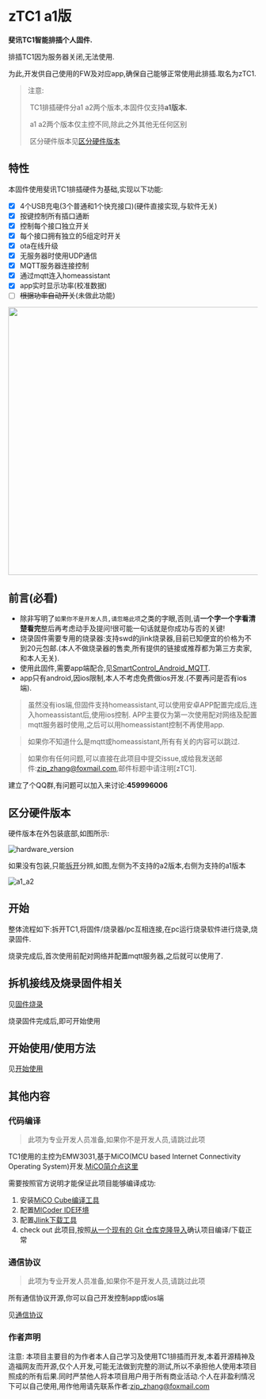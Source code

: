 # zTC1 a1版
**斐讯TC1智能排插个人固件.**

排插TC1因为服务器关闭,无法使用.

为此,开发供自己使用的FW及对应app,确保自己能够正常使用此排插.取名为zTC1.

>  注意:
>
>  ​	TC1排插硬件分a1 a2两个版本,本固件仅支持**a1版本.**
>
>  ​	a1 a2两个版本仅主控不同,除此之外其他无任何区别
>
>  ​	区分硬件版本见[区分硬件版本](#区分硬件版本)



## 特性

本固件使用斐讯TC1排插硬件为基础,实现以下功能:

- [x] 4个USB充电(3个普通和1个快充接口)(硬件直接实现,与软件无关)
- [x] 按键控制所有插口通断
- [x] 控制每个接口独立开关
- [x] 每个接口拥有独立的5组定时开关
- [x] ota在线升级
- [x] 无服务器时使用UDP通信
- [x] MQTT服务器连接控制
- [x] 通过mqtt连入homeassistant
- [x] app实时显示功率(校准数据)
- [ ] ~~根据功率自动开关~~(未做此功能)

<img src="https://raw.githubusercontent.com/wiki/a2633063/zTC1/image/Phicomm_TC1.png" width="540">





## 前言(必看)

- 除非写明了`如果你不是开发人员,请忽略此项`之类的字眼,否则,请**一个字一个字看清楚看完**整后再考虑动手及提问!很可能一句话就是你成功与否的关键!
- 烧录固件需要专用的烧录器:支持swd的jlink烧录器,目前已知便宜的价格为不到20元包邮.(本人不做烧录器的售卖,所有提供的链接或推荐都为第三方卖家,和本人无关).
- 使用此固件,需要app端配合,见[SmartControl_Android_MQTT](https://github.com/a2633063/SmartControl_Android_MQTT).
- app只有android,因ios限制,本人不考虑免费做ios开发.(不要再问是否有ios端).

> 虽然没有ios端,但固件支持homeassistant,可以使用安卓APP配置完成后,连入homeassistant后,使用ios控制. APP主要仅为第一次使用配对网络及配置mqtt服务器时使用,之后可以用homeassistant控制不再使用app.

> 如果你不知道什么是mqtt或homeassistant,所有有关的内容可以跳过.

> 如果你有任何问题,可以直接在此项目中提交issue,或给我发送邮件:zip_zhang@foxmail.com,邮件标题中请注明[zTC1].
>
> 

建立了个QQ群,有问题可以加入来讨论:**459996006** 

## 区分硬件版本

硬件版本在外包装底部,如图所示:

![hardware_version](E:\Program\MiCO\zTC1\README\hardware_version.png)

如果没有包装,只能[拆开](#拆机接线及烧录固件相关)分辨,如图,左侧为不支持的a2版本,右侧为支持的a1版本

![a1_a2](E:\Program\MiCO\zTC1\README\a1_a2.png)



## 开始

整体流程如下:拆开TC1,将固件/烧录器/pc互相连接,在pc运行烧录软件进行烧录,烧录固件.

烧录完成后,首次使用前配对网络并配置mqtt服务器,之后就可以使用了.



## 拆机接线及烧录固件相关

见[固件烧录](https://github.com/a2633063/zTC1/wiki/固件烧录)

烧录固件完成后,即可开始使用



## 开始使用/使用方法

见[开始使用](https://github.com/a2633063/zTC1/wiki/开始使用)



## 其他内容

### 代码编译

> 此项为专业开发人员准备,如果你不是开发人员,请跳过此项

TC1使用的主控为EMW3031,基于MiCO(MCU based Internet Connectivity Operating System)开发.[MiCO简介点这里](http://developer.mxchip.com/handbooks/101)

需要按照官方说明才能保证此项目能够编译成功:

1. 安装[MiCO Cube编译工具](http://developer.mxchip.com/handbooks/102)
2. 配置[MICoder IDE环境](http://developer.mxchip.com/handbooks/105)
3. 配置[Jlink下载工具](http://developer.mxchip.com/handbooks/103)
4. check out 此项目,按照[从一个现有的 Git 仓库克隆导入](http://developer.mxchip.com/handbooks/102#%E4%BB%8E%E4%B8%80%E4%B8%AA%E7%8E%B0%E6%9C%89%E7%9A%84-git-%E4%BB%93%E5%BA%93%E5%85%8B%E9%9A%86%E5%AF%BC%E5%85%A5)确认项目编译/下载正常



### 通信协议

> 此项为专业开发人员准备,如果你不是开发人员,请跳过此项

所有通信协议开源,你可以自己开发控制app或ios端

见[通信协议](https://github.com/a2633063/zTC1/wiki/通信协议)



### 作者声明

注意: 本项目主要目的为作者本人自己学习及使用TC1排插而开发,本着开源精神及造福网友而开源,仅个人开发,可能无法做到完整的测试,所以不承担他人使用本项目照成的所有后果.同时严禁他人将本项目用户用于所有商业活动.个人在非盈利情况下可以自己使用,用作他用请先联系作者:zip_zhang@foxmail.com